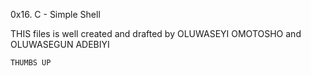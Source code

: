 0x16. C - Simple Shell
 
THIS files is well created and drafted by OLUWASEYI OMOTOSHO and OLUWASEGUN ADEBIYI

	THUMBS UP
